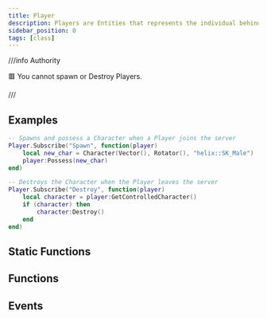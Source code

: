 ```yaml
---
title: Player
description: Players are Entities that represents the individual behind the mouse and keyboard. Players are spawned automatically when connected to the server.
sidebar_position: 0
tags: [class]
---
```


<HeaderDeclaration type="Class" name="Player" />

///info Authority

🟥 You cannot spawn or Destroy Players.

///


## Examples

```lua
-- Spawns and possess a Character when a Player joins the server
Player.Subscribe("Spawn", function(player)
	local new_char = Character(Vector(), Rotator(), "helix::SK_Male")
	player:Possess(new_char)
end)

-- Destroys the Character when the Player leaves the server
Player.Subscribe("Destroy", function(player)
	local character = player:GetControlledCharacter()
	if (character) then
		character:Destroy()
	end
end)
```


## Static Functions

<StaticFunctionsDeclaration type="Class" name="Player" />


## Functions

<FunctionsDeclaration type="Class" name="Player" />


## Events

<EventsDeclaration type="Class" name="Player" />
